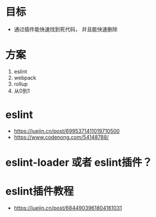 # 目标
- 通过插件能快速找到死代码， 并且能快速删除

# 方案
1. eslint
2. webpack
3. rollup
4. 从0到1

# eslint
- https://juejin.cn/post/6995371411019710500
- https://www.codenong.com/54148788/

# eslint-loader 或者 eslint插件？

# eslint插件教程
- https://juejin.cn/post/6844903961804161031